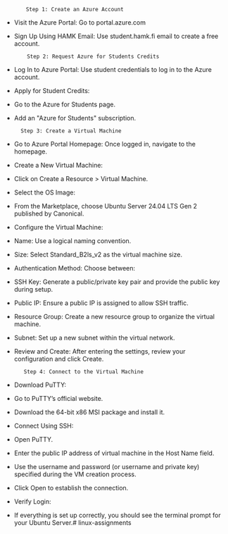            Step 1: Create an Azure Account
- Visit the Azure Portal: Go to portal.azure.com
- Sign Up Using HAMK Email: Use student.hamk.fi email to create a free account.
 
          Step 2: Request Azure for Students Credits
- Log In to Azure Portal: Use student credentials to log in to the Azure account.
- Apply for Student Credits:
- Go to the Azure for Students page.
- Add an "Azure for Students" subscription.

        Step 3: Create a Virtual Machine
- Go to Azure Portal Homepage: Once logged in, navigate to the homepage.
- Create a New Virtual Machine:
- Click on Create a Resource > Virtual Machine.
- Select the OS Image:
- From the Marketplace, choose Ubuntu Server 24.04 LTS Gen 2 published by Canonical.
- Configure the Virtual Machine:
- Name: Use a logical naming convention.
- Size: Select Standard_B2ls_v2 as the virtual machine size.
- Authentication Method: Choose between:
- SSH Key: Generate a public/private key pair and provide the public key during setup.
- Public IP: Ensure a public IP is assigned to allow SSH traffic.
- Resource Group: Create a new resource group to organize the virtual machine.
- Subnet: Set up a new subnet within the virtual network.
- Review and Create: After entering the settings, review your configuration and click Create.
  
         Step 4: Connect to the Virtual Machine
- Download PuTTY:
- Go to PuTTY’s official website.
- Download the 64-bit x86 MSI package and install it.
- Connect Using SSH:
- Open PuTTY.
- Enter the public IP address of virtual machine in the Host Name field.
- Use the username and password (or username and private key) specified during the VM creation process.
- Click Open to establish the connection.
- Verify Login:
- If everything is set up correctly, you should see the terminal prompt for your Ubuntu Server.# linux-assignments
